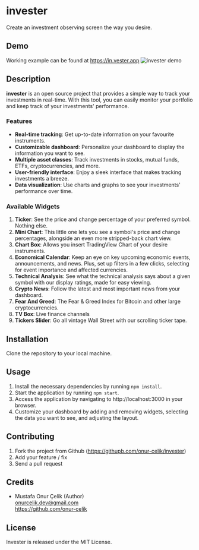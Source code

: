 # invester
Create an investment observing screen the way you desire.

## Demo
Working example can be found at https://in.vester.app
![invester demo](https://firebasestorage.googleapis.com/v0/b/investerapp.appspot.com/o/invester-demo.png?alt=media&token=0338a366-b134-4af9-b8ac-f9a01cd12427)
## Description
**invester** is an open source project that provides a simple way to track your investments in real-time. With this tool, you can easily monitor your portfolio and keep track of your investments' performance.

### Features
- **Real-time tracking**: Get up-to-date information on your favourite instruments.
- **Customizable dashboard**: Personalize your dashboard to display the information you want to see.
- **Multiple asset classes**: Track investments in stocks, mutual funds, ETFs, cryptocurrencies, and more.
- **User-friendly interface**: Enjoy a sleek interface that makes tracking investments a breeze.
- **Data visualization**: Use charts and graphs to see your investments' performance over time.

### Available Widgets
1. **Ticker**: See the price and change percentage of your preferred symbol. Nothing else.
2. **Mini Chart**: This little one lets you see a symbol's price and change percentages, alongside an even more stripped-back chart view.
3. **Chart Box**: Allows you insert TradingView Chart of your desire instruments.
4. **Economical Calendar**: Keep an eye on key upcoming economic events, announcements, and news. Plus, set up filters in a few clicks, selecting for event importance and affected currencies.
5. **Technical Analysis**: See what the technical analysis says about a given symbol with our display ratings, made for easy viewing.
6. **Crypto News**: Follow the latest and most important news from your dashboard.
7. **Fear And Greed**: The Fear & Greed Index for Bitcoin and other large cryptocurrencies.
8. **TV Box**: Live finance channels
9. **Tickers Slider**: Go all vintage Wall Street with our scrolling ticker tape.
## Installation
Clone the repository to your local machine.
## Usage
1. Install the necessary dependencies by running `npm install`.  
2. Start the application by running `npm start`.  
3. Access the application by navigating to http://localhost:3000 in your browser.
4. Customize your dashboard by adding and removing widgets, selecting the data you want to see, and adjusting the layout.

## Contributing
1. Fork the project from Github (https://githupb.com/onur-celik/invester)
2. Add your feature / fix
3. Send a pull request
## Credits
- Mustafa Onur Çelik (Author)  
onurcelik.dev@gmail.com  
https://github.com/onur-celik  

## License
Invester is released under the MIT License. 